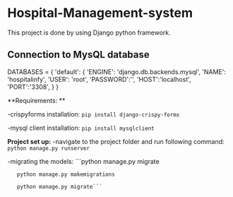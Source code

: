 # Hospital-Management-system
This project is done by using Django python framework.

## Connection to MysQL database
DATABASES = {
    'default': {
        'ENGINE': 'django.db.backends.mysql',
        'NAME': 'hospitalinfy',
        'USER': 'root',
        'PASSWORD':'',
        'HOST':'localhost',
        'PORT':'3308',
    }
}

**Requirements: **

  -crispyforms installation:
      ```pip install django-crispy-forms```
   
   -mysql client installation:
      ```pip install mysqlclient```
      
**Project set up:**
  -navigate to the project folder and run following command:
          ```python manage.py runserver```
          
  -migrating the models:
    ```python manage.py migrate
        
       python manage.py makemigrations
        
       python manage.py migrate```
        
   
    
  
  
  
  
